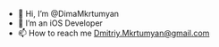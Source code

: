 - 👋 Hi, I’m @DimaMkrtumyan
- 📱 I’m an iOS Developer
- 📫 How to reach me Dmitriy.Mkrtumyan@gmail.com
